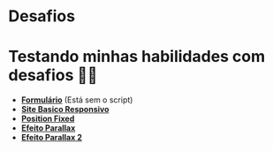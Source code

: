 # Desafios
# Testando minhas habilidades com desafios 🤔💭

- <a href="https://nando006.github.io/Desafios/Formulario/formulario.html" target="_blank" rel="external"><strong>Formulário</strong></a> (Está sem o script)
- <a href="https://nando006.github.io/Desafios/Site-Basico-Responsivo/android.html" target="_blank" rel="external"><strong>Site Basico Responsivo</strong></a>
- <a href="https://nando006.github.io/Desafios/Position-Fixed/index.html" target="_blank" rel="external"><strong>Position Fixed</strong></a>
- <a href="https://nando006.github.io/Desafios/Parallax/parallax.html" target="_blank" rel="external"><strong>Efeito Parallax</strong></a>
- <a href="https://nando006.github.io/Desafios/Parallax-2/parallax.html" target="_blank" rel="external"><strong>Efeito Parallax 2</strong></a>
